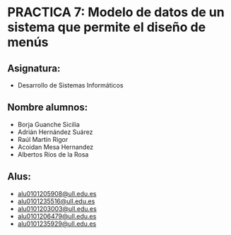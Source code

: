 # PRACTICA 7: Modelo de datos de un sistema que permite el diseño de menús 

## Asignatura:

  * Desarrollo de Sistemas Informáticos

## Nombre alumnos:

  * Borja Guanche Sicilia
  * Adrián Hernández Suárez
  * Raúl Martín Rigor
  * Acoidan Mesa Hernandez
  * Albertos Ríos de la Rosa

## Alus:

  * alu0101205908@ull.edu.es
  * alu0101235516@ull.edu.es
  * alu0101203003@ull.edu.es
  * alu0101206479@ull.edu.es
  * alu0101235929@ull.edu.es
